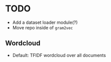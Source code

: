 # TODO


- Add a dataset loader module(?)
- Move repo inside of `gram2vec`


## Wordcloud
- Default: TFIDF wordcloud over all documents